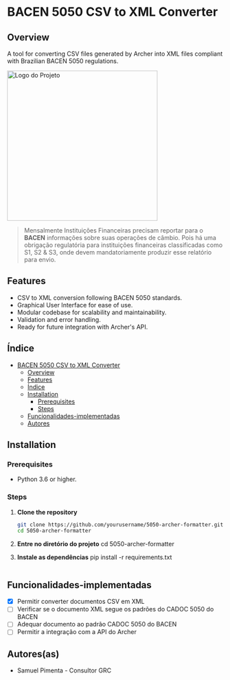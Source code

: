 # BACEN 5050 CSV to XML Converter

## Overview
A tool for converting CSV files generated by Archer into XML files compliant with Brazilian BACEN 5050 regulations.

<img src="https://athenasolucoes.com/wp-content/uploads/2020/09/logo-athena.svg" alt="Logo do Projeto" width="350"/>

> Mensalmente Instituições Financeiras precisam reportar para o **BACEN** informações sobre suas operações de câmbio. Pois há uma obrigação regulatória para instituições financeiras classificadas como S1, S2 & S3, onde devem mandatoriamente produzir esse relatório para envio.

## Features

- CSV to XML conversion following BACEN 5050 standards.
- Graphical User Interface for ease of use.
- Modular codebase for scalability and maintainability.
- Validation and error handling.
- Ready for future integration with Archer's API.

## Índice

- [BACEN 5050 CSV to XML Converter](#bacen-5050-csv-to-xml-converter)
  - [Overview](#overview)
  - [Features](#features)
  - [Índice](#índice)
  - [Installation](#installation)
    - [Prerequisites](#prerequisites)
    - [Steps](#steps)
  - [Funcionalidades-implementadas](#funcionalidades-implementadas)
  - [Autores](#autores)

## Installation

### Prerequisites

- Python 3.6 or higher.

### Steps
1. **Clone the repository**

   ```bash
   git clone https://github.com/yourusername/5050-archer-formatter.git
   cd 5050-archer-formatter

2. **Entre no diretório do projeto**
cd 5050-archer-formatter

3. **Instale as dependências**
pip install -r requirements.txt
````
````
## Funcionalidades-implementadas

- [x] Permitir converter documentos CSV em XML
- [ ] Verificar se o documento XML segue os padrões do CADOC 5050 do BACEN
- [ ] Adequar documento ao padrão CADOC 5050 do BACEN
- [ ] Permitir a integração com a API do Archer

## Autores(as)

- Samuel Pimenta - Consultor GRC

````
